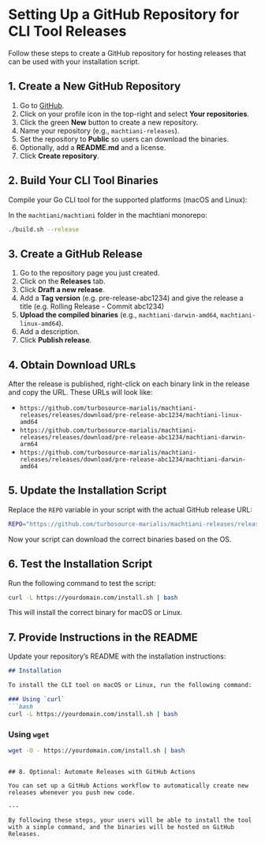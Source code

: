 
# Setting Up a GitHub Repository for CLI Tool Releases

Follow these steps to create a GitHub repository for hosting releases that can be used with your installation script.

## 1. Create a New GitHub Repository

1. Go to [GitHub](https://github.com).
2. Click on your profile icon in the top-right and select **Your repositories**.
3. Click the green **New** button to create a new repository.
4. Name your repository (e.g., `machtiani-releases`).
5. Set the repository to **Public** so users can download the binaries.
6. Optionally, add a **README.md** and a license.
7. Click **Create repository**.

## 2. Build Your CLI Tool Binaries

Compile your Go CLI tool for the supported platforms (macOS and Linux):

In the `machtiani/machtiani` folder in the machtiani monorepo:

```bash
./build.sh --release
```

## 3. Create a GitHub Release

1. Go to the repository page you just created.
2. Click on the **Releases** tab.
3. Click **Draft a new release**.
4. Add a **Tag version** (e.g. pre-release-abc1234) and give the release a title (e.g. Rolling Release - Commit abc1234)
5. **Upload the compiled binaries** (e.g., `machtiani-darwin-amd64`, `machtiani-linux-amd64`).
6. Add a description.
7. Click **Publish release**.

## 4. Obtain Download URLs

After the release is published, right-click on each binary link in the release and copy the URL. These URLs will look like:
- `https://github.com/turbosource-marialis/machtiani-releases/releases/download/pre-release-abc1234/machtiani-linux-amd64`
- `https://github.com/turbosource-marialis/machtiani-releases/releases/download/pre-release-abc1234/machtiani-darwin-arm64`
- `https://github.com/turbosource-marialis/machtiani-releases/releases/download/pre-release-abc1234/machtiani-darwin-amd64`

## 5. Update the Installation Script

Replace the `REPO` variable in your script with the actual GitHub release URL:

```bash
REPO="https://github.com/turbosource-marialis/machtiani-releases/releases/download/pre-release-abc1234"
```

Now your script can download the correct binaries based on the OS.

## 6. Test the Installation Script

Run the following command to test the script:

```bash
curl -L https://yourdomain.com/install.sh | bash
```

This will install the correct binary for macOS or Linux.

## 7. Provide Instructions in the README

Update your repository’s README with the installation instructions:

```markdown
## Installation

To install the CLI tool on macOS or Linux, run the following command:

### Using `curl`
```bash
curl -L https://yourdomain.com/install.sh | bash
```

### Using `wget`
```bash
wget -O - https://yourdomain.com/install.sh | bash
```
```

## 8. Optional: Automate Releases with GitHub Actions

You can set up a GitHub Actions workflow to automatically create new releases whenever you push new code.

---

By following these steps, your users will be able to install the tool with a simple command, and the binaries will be hosted on GitHub Releases.
